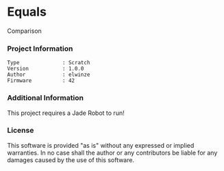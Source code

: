 Equals
================

Comparison

### Project Information
```
Type              : Scratch
Version           : 1.0.0
Author            : elwinze
Firmware          : 42
```

### Additional Information
This project requires a Jade Robot to run!

### License
This software is provided "as is" without any expressed or implied warranties.  In no case shall the author or any contributors be liable for any damages caused by the use of this software.

